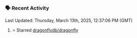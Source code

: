 ### 🗣 Recent Activity

<!--RECENT_ACTIVITY:last_update-->
Last Updated: Thursday, March 13th, 2025, 12:37:06 PM (GMT)
<!--RECENT_ACTIVITY:last_update_end-->
<!--RECENT_ACTIVITY:start-->
1. ⭐ Starred [dragonflydb/dragonfly](https://github.com/dragonflydb/dragonfly)<br>
<!--RECENT_ACTIVITY:end-->
